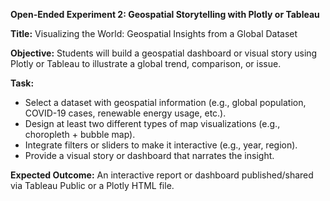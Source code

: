**Open-Ended Experiment 2: Geospatial Storytelling with Plotly or Tableau**

**Title:** Visualizing the World: Geospatial Insights from a Global Dataset

**Objective:**
Students will build a geospatial dashboard or visual story using Plotly or Tableau to illustrate a global trend, comparison, or issue.

**Task:**
- Select a dataset with geospatial information (e.g., global population, COVID-19 cases, renewable energy usage, etc.).
- Design at least two different types of map visualizations (e.g., choropleth + bubble map).
- Integrate filters or sliders to make it interactive (e.g., year, region).
- Provide a visual story or dashboard that narrates the insight.

**Expected Outcome:**
An interactive report or dashboard published/shared via Tableau Public or a Plotly HTML file.
